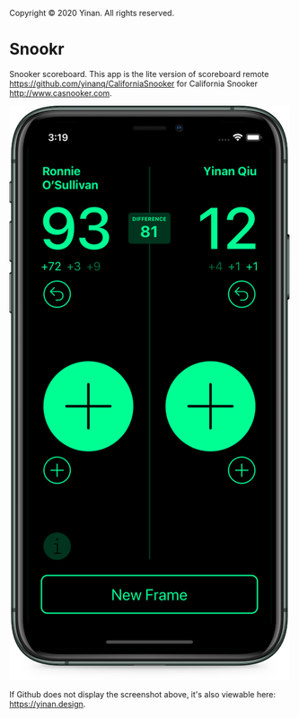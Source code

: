 Copyright © 2020 Yinan. All rights reserved.
# Snookr
Snooker scoreboard. This app is the lite version of scoreboard remote https://github.com/yinanq/CaliforniaSnooker for California Snooker http://www.casnooker.com.

![Snookr](https://raw.githubusercontent.com/yinanq/Snookr/master/Snookr.png)

If Github does not display the screenshot above, it's also viewable here: https://yinan.design.

